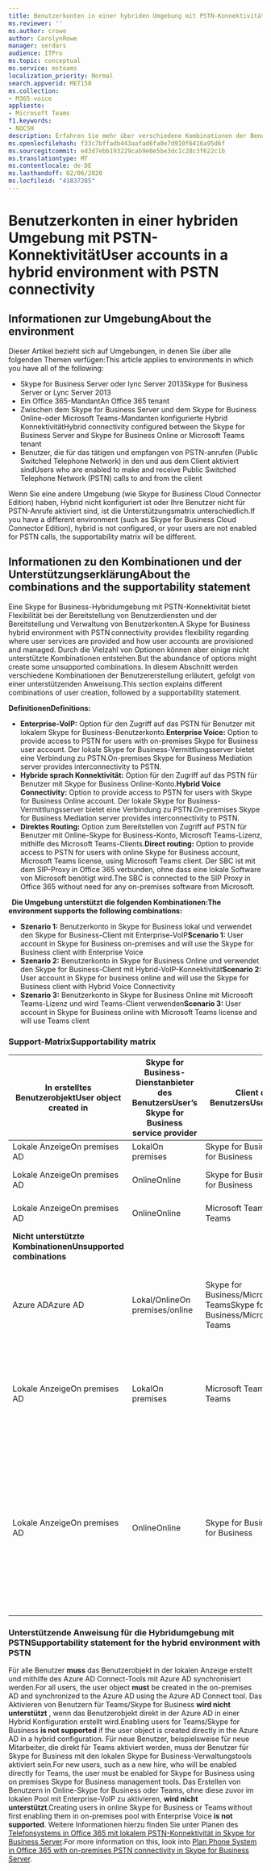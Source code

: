 ```yaml
---
title: Benutzerkonten in einer hybriden Umgebung mit PSTN-Konnektivität
ms.reviewer: ''
ms.author: crowe
author: CarolynRowe
manager: serdars
audience: ITPro
ms.topic: conceptual
ms.service: msteams
localization_priority: Normal
search.appverid: MET150
ms.collection:
- M365-voice
appliesto:
- Microsoft Teams
f1.keywords:
- NOCSH
description: Erfahren Sie mehr über verschiedene Kombinationen der Benutzererstellung und welche Kombinationen unterstützt oder nicht unterstützt werden.
ms.openlocfilehash: f33c7bffadb443aafad6fa0e7d910f6416a95d6f
ms.sourcegitcommit: ed3d7ebb193229cab9e0e5be3dc1c28c3f622c1b
ms.translationtype: MT
ms.contentlocale: de-DE
ms.lasthandoff: 02/06/2020
ms.locfileid: "41837285"
---
```

# <a name="user-accounts-in-a-hybrid-environment-with-pstn-connectivity"></a><span data-ttu-id="6b7a6-103">Benutzerkonten in einer hybriden Umgebung mit PSTN-Konnektivität</span><span class="sxs-lookup"><span data-stu-id="6b7a6-103">User accounts in a hybrid environment with PSTN connectivity</span></span>

## <a name="about-the-environment"></a><span data-ttu-id="6b7a6-104">Informationen zur Umgebung</span><span class="sxs-lookup"><span data-stu-id="6b7a6-104">About the environment</span></span>

<span data-ttu-id="6b7a6-105">Dieser Artikel bezieht sich auf Umgebungen, in denen Sie über alle folgenden Themen verfügen:</span><span class="sxs-lookup"><span data-stu-id="6b7a6-105">This article applies to environments in which you have all of the following:</span></span> 
 
- <span data-ttu-id="6b7a6-106">Skype for Business Server oder lync Server 2013</span><span class="sxs-lookup"><span data-stu-id="6b7a6-106">Skype for Business Server or Lync Server 2013</span></span> 
- <span data-ttu-id="6b7a6-107">Ein Office 365-Mandant</span><span class="sxs-lookup"><span data-stu-id="6b7a6-107">An Office 365 tenant</span></span> 
- <span data-ttu-id="6b7a6-108">Zwischen dem Skype for Business Server und dem Skype for Business Online-oder Microsoft Teams-Mandanten konfigurierte Hybrid Konnektivität</span><span class="sxs-lookup"><span data-stu-id="6b7a6-108">Hybrid connectivity configured between the Skype for Business Server and Skype for Business Online or Microsoft Teams tenant</span></span> 
- <span data-ttu-id="6b7a6-109">Benutzer, die für das tätigen und empfangen von PSTN-anrufen (Public Switched Telephone Network) in den und aus dem Client aktiviert sind</span><span class="sxs-lookup"><span data-stu-id="6b7a6-109">Users who are enabled to make and receive Public Switched Telephone Network (PSTN) calls to and from the client</span></span>

 
<span data-ttu-id="6b7a6-110">Wenn Sie eine andere Umgebung (wie Skype for Business Cloud Connector Edition) haben, Hybrid nicht konfiguriert ist oder Ihre Benutzer nicht für PSTN-Anrufe aktiviert sind, ist die Unterstützungsmatrix unterschiedlich.</span><span class="sxs-lookup"><span data-stu-id="6b7a6-110">If you have a different environment (such as Skype for Business Cloud Connector Edition), hybrid is not configured, or your users are not enabled for PSTN calls, the supportability matrix will be different.</span></span>  

## <a name="about-the-combinations-and-the-supportability-statement"></a><span data-ttu-id="6b7a6-111">Informationen zu den Kombinationen und der Unterstützungserklärung</span><span class="sxs-lookup"><span data-stu-id="6b7a6-111">About the combinations and the supportability statement</span></span>  

<span data-ttu-id="6b7a6-112">Eine Skype for Business-Hybridumgebung mit PSTN-Konnektivität bietet Flexibilität bei der Bereitstellung von Benutzerdiensten und der Bereitstellung und Verwaltung von Benutzerkonten.</span><span class="sxs-lookup"><span data-stu-id="6b7a6-112">A Skype for Business hybrid environment with PSTN connectivity provides flexibility regarding where user services are provided and how user accounts are provisioned and managed.</span></span> <span data-ttu-id="6b7a6-113">Durch die Vielzahl von Optionen können aber einige nicht unterstützte Kombinationen entstehen.</span><span class="sxs-lookup"><span data-stu-id="6b7a6-113">But the abundance of options might create some unsupported combinations.</span></span> <span data-ttu-id="6b7a6-114">In diesem Abschnitt werden verschiedene Kombinationen der Benutzererstellung erläutert, gefolgt von einer unterstützenden Anweisung.</span><span class="sxs-lookup"><span data-stu-id="6b7a6-114">This section explains different combinations of user creation, followed by a supportability statement.</span></span>


<span data-ttu-id="6b7a6-115">**Definitionen**</span><span class="sxs-lookup"><span data-stu-id="6b7a6-115">**Definitions:**</span></span>   
- <span data-ttu-id="6b7a6-116">**Enterprise-VoIP:** Option für den Zugriff auf das PSTN für Benutzer mit lokalem Skype for Business-Benutzerkonto.</span><span class="sxs-lookup"><span data-stu-id="6b7a6-116">**Enterprise Voice:** Option to provide access to PSTN for users with on-premises Skype for Business user account.</span></span> <span data-ttu-id="6b7a6-117">Der lokale Skype for Business-Vermittlungsserver bietet eine Verbindung zu PSTN.</span><span class="sxs-lookup"><span data-stu-id="6b7a6-117">On-premises Skype for Business Mediation server provides interconnectivity to PSTN.</span></span>  
- <span data-ttu-id="6b7a6-118">**Hybride sprach Konnektivität:** Option für den Zugriff auf das PSTN für Benutzer mit Skype for Business Online-Konto.</span><span class="sxs-lookup"><span data-stu-id="6b7a6-118">**Hybrid Voice Connectivity:** Option to provide access to PSTN for users with Skype for Business Online account.</span></span> <span data-ttu-id="6b7a6-119">Der lokale Skype for Business-Vermittlungsserver bietet eine Verbindung zu PSTN.</span><span class="sxs-lookup"><span data-stu-id="6b7a6-119">On-premises Skype for Business Mediation server provides interconnectivity to PSTN.</span></span> 
- <span data-ttu-id="6b7a6-120">**Direktes Routing:** Option zum Bereitstellen von Zugriff auf PSTN für Benutzer mit Online-Skype for Business-Konto, Microsoft Teams-Lizenz, mithilfe des Microsoft Teams-Clients.</span><span class="sxs-lookup"><span data-stu-id="6b7a6-120">**Direct routing:** Option to provide access to PSTN for users with online Skype for Business account, Microsoft Teams license, using Microsoft Teams client.</span></span> <span data-ttu-id="6b7a6-121">Der SBC ist mit dem SIP-Proxy in Office 365 verbunden, ohne dass eine lokale Software von Microsoft benötigt wird.</span><span class="sxs-lookup"><span data-stu-id="6b7a6-121">The SBC is connected to the SIP Proxy in Office 365 without need for any on-premises software from Microsoft.</span></span>

  
<span data-ttu-id="6b7a6-122">**Die Umgebung unterstützt die folgenden Kombinationen:**</span><span class="sxs-lookup"><span data-stu-id="6b7a6-122">**The environment supports the following combinations:**</span></span>
- <span data-ttu-id="6b7a6-123">**Szenario 1:** Benutzerkonto in Skype for Business lokal und verwendet den Skype for Business-Client mit Enterprise-VoIP</span><span class="sxs-lookup"><span data-stu-id="6b7a6-123">**Scenario 1:** User account in Skype for Business on-premises and will use the Skype for Business client with Enterprise Voice</span></span>
- <span data-ttu-id="6b7a6-124">**Szenario 2:** Benutzerkonto in Skype for Business Online und verwendet den Skype for Business-Client mit Hybrid-VoIP-Konnektivität</span><span class="sxs-lookup"><span data-stu-id="6b7a6-124">**Scenario 2:** User account in Skype for business online and will use the Skype for Business client with Hybrid Voice Connectivity</span></span>
- <span data-ttu-id="6b7a6-125">**Szenario 3:** Benutzerkonto in Skype for Business Online mit Microsoft Teams-Lizenz und wird Teams-Client verwenden</span><span class="sxs-lookup"><span data-stu-id="6b7a6-125">**Scenario 3:** User account in Skype for Business online with Microsoft Teams license and will use Teams client</span></span>
 
### <a name="supportability-matrix"></a><span data-ttu-id="6b7a6-126">Support-Matrix</span><span class="sxs-lookup"><span data-stu-id="6b7a6-126">Supportability matrix</span></span>


|<span data-ttu-id="6b7a6-127">**In erstelltes Benutzerobjekt**</span><span class="sxs-lookup"><span data-stu-id="6b7a6-127">**User object created in**</span></span>  |<span data-ttu-id="6b7a6-128">**Skype for Business-Dienstanbieter des Benutzers**</span><span class="sxs-lookup"><span data-stu-id="6b7a6-128">**User’s Skype for Business service provider**</span></span>|<span data-ttu-id="6b7a6-129">**Client des Benutzers**</span><span class="sxs-lookup"><span data-stu-id="6b7a6-129">**User’s Client**</span></span>|<span data-ttu-id="6b7a6-130">**Sprachoption**</span><span class="sxs-lookup"><span data-stu-id="6b7a6-130">**Voice option**</span></span>|<span data-ttu-id="6b7a6-131">**Unterstützt**</span><span class="sxs-lookup"><span data-stu-id="6b7a6-131">**Supported**</span></span>|
| ------------ | --------- | --------- | --------- | -------- |
|<span data-ttu-id="6b7a6-132">Lokale Anzeige</span><span class="sxs-lookup"><span data-stu-id="6b7a6-132">On premises AD</span></span>| <span data-ttu-id="6b7a6-133">Lokal</span><span class="sxs-lookup"><span data-stu-id="6b7a6-133">On premises</span></span> |<span data-ttu-id="6b7a6-134">Skype for Business</span><span class="sxs-lookup"><span data-stu-id="6b7a6-134">Skype for Business</span></span>   | <span data-ttu-id="6b7a6-135">Enterprise-VoIP</span><span class="sxs-lookup"><span data-stu-id="6b7a6-135">Enterprise Voice</span></span>   |<span data-ttu-id="6b7a6-136">Ja</span><span class="sxs-lookup"><span data-stu-id="6b7a6-136">Yes</span></span>|
|<span data-ttu-id="6b7a6-137">Lokale Anzeige</span><span class="sxs-lookup"><span data-stu-id="6b7a6-137">On premises AD</span></span>|<span data-ttu-id="6b7a6-138">Online</span><span class="sxs-lookup"><span data-stu-id="6b7a6-138">Online</span></span>| <span data-ttu-id="6b7a6-139">Skype for Business</span><span class="sxs-lookup"><span data-stu-id="6b7a6-139">Skype for Business</span></span>  | <span data-ttu-id="6b7a6-140">Hybride sprach Konnektivität</span><span class="sxs-lookup"><span data-stu-id="6b7a6-140">Hybrid Voice Connectivity</span></span>   |<span data-ttu-id="6b7a6-141">Ja</span><span class="sxs-lookup"><span data-stu-id="6b7a6-141">Yes</span></span> |
|<span data-ttu-id="6b7a6-142">Lokale Anzeige</span><span class="sxs-lookup"><span data-stu-id="6b7a6-142">On premises AD</span></span>|<span data-ttu-id="6b7a6-143">Online</span><span class="sxs-lookup"><span data-stu-id="6b7a6-143">Online</span></span> |<span data-ttu-id="6b7a6-144">Microsoft Teams</span><span class="sxs-lookup"><span data-stu-id="6b7a6-144">Microsoft Teams</span></span> |<span data-ttu-id="6b7a6-145">Direktes Routing</span><span class="sxs-lookup"><span data-stu-id="6b7a6-145">Direct Routing</span></span>  |<span data-ttu-id="6b7a6-146">Ja</span><span class="sxs-lookup"><span data-stu-id="6b7a6-146">Yes</span></span> |
|<span data-ttu-id="6b7a6-147">**Nicht unterstützte Kombinationen**</span><span class="sxs-lookup"><span data-stu-id="6b7a6-147">**Unsupported combinations**</span></span>    | |         |         |      |
|<span data-ttu-id="6b7a6-148">Azure AD</span><span class="sxs-lookup"><span data-stu-id="6b7a6-148">Azure AD</span></span>| <span data-ttu-id="6b7a6-149">Lokal/Online</span><span class="sxs-lookup"><span data-stu-id="6b7a6-149">On premises/online</span></span> | <span data-ttu-id="6b7a6-150">Skype for Business/Microsoft Teams</span><span class="sxs-lookup"><span data-stu-id="6b7a6-150">Skype for Business/Microsoft Teams</span></span>|<span data-ttu-id="6b7a6-151">Enterprise-VoIP/Hybrid-VoIP-Konnektivität/Direktes Routing</span><span class="sxs-lookup"><span data-stu-id="6b7a6-151">Enterprise Voice/Hybrid Voice Connectivity/Direct Routing</span></span>  |<span data-ttu-id="6b7a6-152">Nein, das Benutzerobjekt muss zuerst in der lokalen Anzeige erstellt werden.</span><span class="sxs-lookup"><span data-stu-id="6b7a6-152">No, user object MUST be created in on-premises AD first</span></span> |
|<span data-ttu-id="6b7a6-153">Lokale Anzeige</span><span class="sxs-lookup"><span data-stu-id="6b7a6-153">On premises AD</span></span>  |<span data-ttu-id="6b7a6-154">Lokal</span><span class="sxs-lookup"><span data-stu-id="6b7a6-154">On premises</span></span>| <span data-ttu-id="6b7a6-155">Microsoft Teams</span><span class="sxs-lookup"><span data-stu-id="6b7a6-155">Microsoft Teams</span></span>| <span data-ttu-id="6b7a6-156">Enterprise-VoIP/Hybrid-VoIP-Konnektivität/Direktes Routing</span><span class="sxs-lookup"><span data-stu-id="6b7a6-156">Enterprise Voice/Hybrid Voice Connectivity/Direct Routing</span></span>   |<span data-ttu-id="6b7a6-157">Nein, Microsoft Teams-Client wird für lokale Skype for Business nicht unterstützt</span><span class="sxs-lookup"><span data-stu-id="6b7a6-157">No, Microsoft Teams client is not supported with on-premises Skype for Business</span></span> |     
|<span data-ttu-id="6b7a6-158">Lokale Anzeige</span><span class="sxs-lookup"><span data-stu-id="6b7a6-158">On premises AD</span></span>  |<span data-ttu-id="6b7a6-159">Online</span><span class="sxs-lookup"><span data-stu-id="6b7a6-159">Online</span></span> |<span data-ttu-id="6b7a6-160">Skype for Business</span><span class="sxs-lookup"><span data-stu-id="6b7a6-160">Skype for Business</span></span>  | <span data-ttu-id="6b7a6-161">Direktes Routing</span><span class="sxs-lookup"><span data-stu-id="6b7a6-161">Direct Routing</span></span>  |<span data-ttu-id="6b7a6-162">Nein, das direkte Routing wird mit dem Skype for Business-Client nicht unterstützt, und der Benutzer muss für Enterprise-VoIP in Skype for Business zuerst aktiviert sein.</span><span class="sxs-lookup"><span data-stu-id="6b7a6-162">No, Direct Routing is not supported with Skype for Business client, and user must be enabled for Enterprise Voice in Skype for Business first</span></span>  |


### <a name="supportability-statement-for-the-hybrid-environment-with-pstn"></a><span data-ttu-id="6b7a6-163">Unterstützende Anweisung für die Hybridumgebung mit PSTN</span><span class="sxs-lookup"><span data-stu-id="6b7a6-163">Supportability statement for the hybrid environment with PSTN</span></span>

<span data-ttu-id="6b7a6-164">Für alle Benutzer **muss** das Benutzerobjekt in der lokalen Anzeige erstellt und mithilfe des Azure AD Connect-Tools mit Azure AD synchronisiert werden.</span><span class="sxs-lookup"><span data-stu-id="6b7a6-164">For all users, the user object **must** be created in the on-premises AD and synchronized to the Azure AD using the Azure AD Connect tool.</span></span> <span data-ttu-id="6b7a6-165">Das Aktivieren von Benutzern für Teams/Skype for Business **wird nicht unterstützt** , wenn das Benutzerobjekt direkt in der Azure AD in einer Hybrid Konfiguration erstellt wird.</span><span class="sxs-lookup"><span data-stu-id="6b7a6-165">Enabling users for Teams/Skype for Business **is not supported** if the user object is created directly in the Azure AD in a hybrid configuration.</span></span> <span data-ttu-id="6b7a6-166">Für neue Benutzer, beispielsweise für neue Mitarbeiter, die direkt für Teams aktiviert werden, muss der Benutzer für Skype for Business mit den lokalen Skype for Business-Verwaltungstools aktiviert sein.</span><span class="sxs-lookup"><span data-stu-id="6b7a6-166">For new users, such as a new hire, who will be enabled directly for Teams, the user must be enabled for Skype for Business using on premises Skype for Business management tools.</span></span> <span data-ttu-id="6b7a6-167">Das Erstellen von Benutzern in Online-Skype for Business oder Teams, ohne diese zuvor im lokalen Pool mit Enterprise-VoIP zu aktivieren, **wird nicht unterstützt**.</span><span class="sxs-lookup"><span data-stu-id="6b7a6-167">Creating users in online Skype for Business or Teams without first enabling them in on-premises pool with Enterprise Voice **is not supported**.</span></span> <span data-ttu-id="6b7a6-168">Weitere Informationen hierzu finden Sie unter Planen des [Telefonsystems in Office 365 mit lokalem PSTN-Konnektivität in Skype for Business Server](https://docs.microsoft.com/skypeforbusiness/skype-for-business-hybrid-solutions/plan-your-phone-system-cloud-pbx-solution/plan-phone-system-with-on-premises-pstn-connectivity).</span><span class="sxs-lookup"><span data-stu-id="6b7a6-168">For more information on this, look into [Plan Phone System in Office 365 with on-premises PSTN connectivity in Skype for Business Server](https://docs.microsoft.com/skypeforbusiness/skype-for-business-hybrid-solutions/plan-your-phone-system-cloud-pbx-solution/plan-phone-system-with-on-premises-pstn-connectivity).</span></span>
